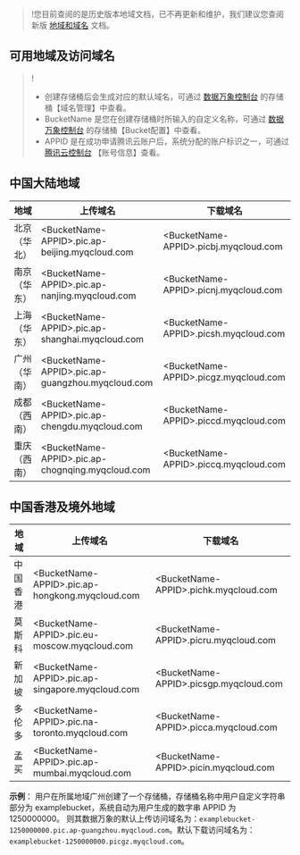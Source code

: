 > !您目前查阅的是历史版本地域文档，已不再更新和维护，我们建议您查阅新版 [地域和域名](https://cloud.tencent.com/document/product/460/31066) 文档。

## 可用地域及访问域名

> !
>
> - 创建存储桶后会生成对应的默认域名，可通过 [数据万象控制台](https://console.cloud.tencent.com/ci/bucket) 的存储桶【域名管理】中查看。
> - BucketName 是您在创建存储桶时所输入的自定义名称，可通过 [数据万象控制台](https://console.cloud.tencent.com/ci/bucket)  的存储桶【Bucket配置】中查看。
> - APPID 是在成功申请腾讯云账户后，系统分配的账户标识之一，可通过 [腾讯云控制台](https://console.cloud.tencent.com/developer) 【账号信息】查看。

## 中国大陆地域

| 地域         | 上传域名                                               | 下载域名                                    |
| ------------ | ------------------------------------------------------ | ------------------------------------------- |
| 北京（华北） | &lt;BucketName-APPID&gt;.pic.ap-beijing.myqcloud.com   | &lt;BucketName-APPID&gt;.picbj.myqcloud.com |
| 南京（华东） | &lt;BucketName-APPID&gt;.pic.ap-nanjing.myqcloud.com   | &lt;BucketName-APPID&gt;.picnj.myqcloud.com |
| 上海（华东） | &lt;BucketName-APPID&gt;.pic.ap-shanghai.myqcloud.com  | &lt;BucketName-APPID&gt;.picsh.myqcloud.com |
| 广州（华南） | &lt;BucketName-APPID&gt;.pic.ap-guangzhou.myqcloud.com | &lt;BucketName-APPID&gt;.picgz.myqcloud.com |
| 成都（西南） | &lt;BucketName-APPID&gt;.pic.ap-chengdu.myqcloud.com   | &lt;BucketName-APPID&gt;.piccd.myqcloud.com |
| 重庆（西南） | &lt;BucketName-APPID&gt;.pic.ap-chognqing.myqcloud.com | &lt;BucketName-APPID&gt;.piccq.myqcloud.com |



## 中国香港及境外地域

| 地域     | 上传域名                                               | 下载域名                                     |
| -------- | ------------------------------------------------------ | -------------------------------------------- |
| 中国香港 | &lt;BucketName-APPID&gt;.pic.ap-hongkong.myqcloud.com  | &lt;BucketName-APPID&gt;.pichk.myqcloud.com  |
| 莫斯科   | &lt;BucketName-APPID&gt;.pic.eu-moscow.myqcloud.com    | &lt;BucketName-APPID&gt;.picru.myqcloud.com  |
| 新加坡   | &lt;BucketName-APPID&gt;.pic.ap-singapore.myqcloud.com | &lt;BucketName-APPID&gt;.picsgp.myqcloud.com |
| 多伦多   | &lt;BucketName-APPID&gt;.pic.na-toronto.myqcloud.com   | &lt;BucketName-APPID&gt;.picca.myqcloud.com  |
| 孟买     | &lt;BucketName-APPID&gt;.pic.ap-mumbai.myqcloud.com    | &lt;BucketName-APPID&gt;.picin.myqcloud.com  |

**示例**：
用户在所属地域广州创建了一个存储桶，存储桶名称中用户自定义字符串部分为 examplebucket，系统自动为用户生成的数字串 APPID 为 1250000000。
则其数据万象的默认上传访问域名为：`examplebucket-1250000000.pic.ap-guangzhou.myqcloud.com`。默认下载访问域名为：`examplebucket-1250000000.picgz.myqcloud.com`。

